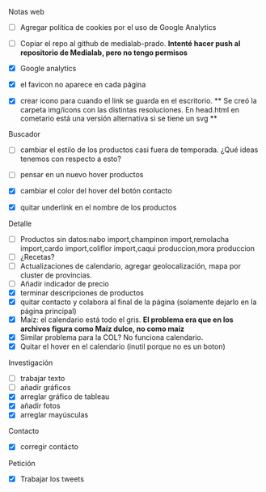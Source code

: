 
Notas web
- [ ] Agregar política de cookies por el uso de Google Analytics
- [ ] Copiar el repo al github de medialab-prado. **Intenté hacer push al repositorio de Medialab, pero no tengo permisos**
- [x] Google analytics
- [x] el favicon no aparece en cada página
- [x] crear icono para cuando el link se guarda en el escritorio. ** Se creó la carpeta img/icons con las distintas resoluciones. En head.html en cometario está una versión alternativa si se tiene un svg **


Buscador
- [ ] cambiar el estilo de los productos casi fuera de temporada. ¿Qué ideas tenemos con respecto a esto?
- [ ] pensar en un nuevo hover productos
- [x] cambiar el color del hover del botón contacto
- [x] quitar underlink en el nombre de los productos


Detalle

- [ ] Productos sin datos:nabo import,champinon import,remolacha import,cardo import,coliflor import,caqui produccion,mora produccion
- [ ] ¿Recetas?
- [ ] Actualizaciones de calendario, agregar geolocalización, mapa por cluster de provincias.
- [ ] Añadir indicador de precio
- [X] terminar descripciones de productos
- [x] quitar contacto y colabora al final de la página (solamente dejarlo en la página principal)
- [x] Maíz: el calendario está todo el gris. **El problema era que en los archivos figura como Maíz dulce, no como maíz**
- [x] Similar problema para la COL? No funciona calendario.
- [x] Quitar el hover en el calendario (inutil porque no es un boton)

Investigación
- [ ] trabajar texto
- [ ] añadir gráficos
- [x] arreglar gráfico de tableau
- [x] añadir fotos
- [x] arreglar mayúsculas

Contacto
- [x] corregir contácto

Petición
- [x] Trabajar los tweets
